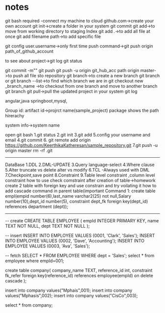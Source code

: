 # notes

git bash required -connect my machine to cloud
github.com->create your own account
git init->create a folder in your system
git commit
git add->to move from working directory to staging Index
git add .->to add all file at once
git add filename path->to add specific file

git config user.username->only first time
push command->git push origin path_of_github_account

to see about project->git log
git status

git commit -m"<Message>"
git push
git push -u origin git_hub_acc path origin master->to push all file sto repository
git branch<branch-name>->to create a new branch
git branch or git branch --list->to find which branch we are in 
git checkout new _branch_name ->to checkout from one branch and move to another branch
git branch <name-of-branch-to-merge-in>
git pull->pull the updated project in your system
git log

angular,java springboot,mysql,


Group id:
artifact id->projrct name(sample_project)
package shows the path hirerachy


system info->system name

open git bash
1.git status
2.git init
3.git add
5.config your username and email
4.git commit
6. git remote add origin https://github.com/KeerthikaKatheresan/sample_repository.git
7.git push -u origin master
rm -rf .git


----------------------------------------------------------------------------------------------------------------------------------------------------------------------------------------------------------------------------------------------
DataBase
1.DDL
2.DML-UPDATE 
3.Query language-select
4.Where clause
5.Alter 
truncate vs delete
alter vs modify
6.TCL -Always used with DML 
7.Checkpoint,save point
8.Constraint
9.Table level constraint ,column level constraint
how to use check comstraint after creation of table->homework
create 2 table with foreign key and use constrain and try voilating it
how to add cascade command in parent table(important 
Command 1:
create table empl(empid number(6),last_name varchar2(25) not null,Salary number(10),dept_id number(5),
constraint dept_fk foreign key(dept_id) references department (dept));

-------------------------------------------------------------------------------------------

-- create
CREATE TABLE EMPLOYEE (
  empId INTEGER PRIMARY KEY,
  name TEXT NOT NULL,
  dept TEXT NOT NULL
);

-- insert
INSERT INTO EMPLOYEE VALUES (0001, 'Clark', 'Sales');
INSERT INTO EMPLOYEE VALUES (0002, 'Dave', 'Accounting');
INSERT INTO EMPLOYEE VALUES (0003, 'Ava', 'Sales');

-- fetch 
SELECT * FROM EMPLOYEE WHERE dept = 'Sales';
select * from employee where empId=001;

create table company(
company_name TEXT,
reference_id int,
constraint fk_refer foreign key(reference_id)
references employee(empId) on delete cascade
);

insert into company values("Mphais",001);
insert into company values("Mphasis",002);
insert into company values("CisCo",003);

select * from company;


